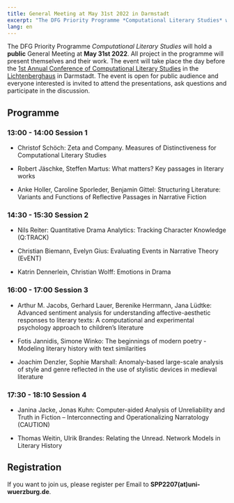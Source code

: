 ```yaml
---
title: General Meeting at May 31st 2022 in Darmstadt
excerpt: "The DFG Priority Programme *Computational Literary Studies* will hold..."
lang: en
---
```


The DFG Priority Programme *Computational Literary Studies* will hold a **public** General Meeting at **May 31st 2022**. All project in the programme will present themselves and their work. The event will take place the day before the [1st Annual Conference of Computational Literary Studies](https://jcls.io/site/conference/) in the [Lichtenberghaus](https://www.intern.tu-darmstadt.de/verwaltung/dez_iv/immobilienmanagement_a_z/artikel_details_de_en_263040.de.jsp) in Darmstadt. The event is open for public audience and everyone interested is invited to attend the presentations, ask questions and participate in the discussion.

## Programme

### 13:00 - 14:00 Session 1

- Christof Schöch: Zeta and Company. Measures of Distinctiveness for Computational Literary Studies

- Robert Jäschke, Steffen Martus: What matters? Key passages in literary works

- Anke Holler, Caroline Sporleder, Benjamin Gittel: Structuring Literature: Variants and Functions of Reflective Passages in Narrative Fiction

### 14:30 - 15:30 Session 2

- Nils Reiter: Quantitative Drama Analytics: Tracking Character Knowledge (Q:TRACK)

- Christian Biemann, Evelyn Gius: Evaluating Events in Narrative Theory (EvENT)

- Katrin Dennerlein, Christian Wolff: Emotions in Drama

### 16:00 - 17:00 Session 3

- Arthur M. Jacobs, Gerhard Lauer, Berenike Herrmann, Jana Lüdtke: Advanced sentiment analysis for understanding affective-aesthetic responses to literary texts: A computational and experimental psychology approach to children’s literature

- Fotis Jannidis, Simone Winko: The beginnings of modern poetry - Modeling literary history with text similarities

- Joachim Denzler, Sophie Marshall: Anomaly-based large-scale analysis of style and genre reflected in the use of stylistic devices in medieval literature 

### 17:30 - 18:10 Session 4

- Janina Jacke, Jonas Kuhn: Computer-aided Analysis of Unreliability and Truth in Fiction – Interconnecting and Operationalizing Narratology (CAUTION)

- Thomas Weitin, Ulrik Brandes: Relating the Unread. Network Models in Literary History

## Registration

If you want to join us, please register per Email to **SPP2207(at)uni-wuerzburg.de**.
